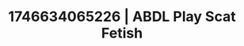 ---
categories:
- Vocal tease
- AI-generated
- NSFW AI art
- Self-pleasure
- Slow undress
- ASMR
- Erotic slow burn
- Cosplay
image: /assets/images/1746634065226.jpg
layout: post
seo:
  description: Featured content with high-quality ABDL Play, Scat Fetish. HD images
    available.
  keywords: ABDL Play, Scat Fetish
  og_image: /assets/images/1746634065226.jpg
  schema_type: VisualArtwork
tags:
- ABDL Play
- Scat Fetish
- '#1746634065226'
title: 1746634065226 | ABDL Play Scat Fetish
---